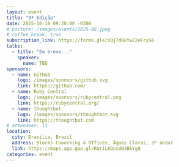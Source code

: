 ```yaml
---
layout: event
title: "9ª Edição"
date: 2025-10-18 09:30:00 -0300
# picture: /images/events/2025-08.jpeg
# coffee_break: true
subscription_link: https://forms.gle/xQjTd8HYwZ2eFryS6
talks:
  - title: "Em breve..."
    speaker:
      name: TBD
sponsors:
  - name: GitHub
    logo: /images/sponsors/github.svg
    link: https://github.com/
  - name: Ruby Central
    logo: /images/sponsors/rubycentral.png
    link: https://rubycentral.org/
  - name: thoughtbot
    logo: /images/sponsors/thoughtbot.svg
    link: https://thoughtbot.com
# attendees: 13
location:
  city: Brasilia, Brazil
  address: Blocks Coworking & Offices, Águas Claras, 3º andar
  link: https://maps.app.goo.gl/RQriLKQocUB3BkYg8
categories: event
---
```

